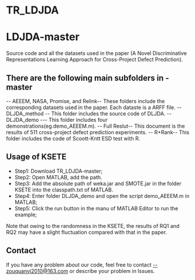 # TR_LDJDA
# LDJDA-master
Source code and all the datasets used in the paper (A Novel Discriminative Representations Learning Approach for Cross-Project Defect Prediction).

## There are the following  main subfolders in -master
-- AEEEM, NASA, Promise, and Relink--
                   These folders include the corresponding datasets used in the paper. Each dataste is a ARFF file.
-- DLJDA_method --  This folder includes the source code of DLJDA.
-- DLJDA_demo  ---  This folder includes four  demonstrations(eg.demo_AEEEM.m).
-- Full Reslut--    This document is the results of 511 cross-project defect prediction experiments.
-- R+Rank--         This folder includes the code of Scoott-Kntt ESD test with R.    

## Usage of KSETE
- Step1: Download TR_LDJDA-master;
- Step2: Open MATLAB, add the path.
- Step3: Add the absolute path of weka.jar and SMOTE.jar in the folder KSETE into the classpath.txt of MATLAB.
- Step4: Enter folder  DLJDA_demo and open the script demo_AEEEM.m in MATLAB;
- Step5: Click the run button in the manu of MATLAB Editor to run the example; 

Note that owing to the randomness in the KSETE, the results of RQ1 and RQ2 may have a slight fluctuation compared with that in the paper.



## Contact
If you have any problem about our code, feel free to contact --zouquanyi2010@163.com or describe your problem in Issues.
